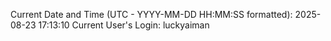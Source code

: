 Current Date and Time (UTC - YYYY-MM-DD HH:MM:SS formatted): 2025-08-23 17:13:10
Current User's Login: luckyaiman
